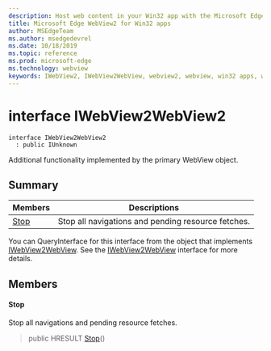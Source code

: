 ```yaml
---
description: Host web content in your Win32 app with the Microsoft Edge WebView2 control
title: Microsoft Edge WebView2 for Win32 apps
author: MSEdgeTeam
ms.author: msedgedevrel
ms.date: 10/18/2019
ms.topic: reference
ms.prod: microsoft-edge
ms.technology: webview
keywords: IWebView2, IWebView2WebView, webview2, webview, win32 apps, win32, edge
---
```


# interface IWebView2WebView2 

```
interface IWebView2WebView2
  : public IUnknown
```

Additional functionality implemented by the primary WebView object.

## Summary

 Members                        | Descriptions
--------------------------------|---------------------------------------------
[Stop](#stop) | Stop all navigations and pending resource fetches.

You can QueryInterface for this interface from the object that implements [IWebView2WebView](IWebView2WebView.md#iwebview2webview). See the [IWebView2WebView](IWebView2WebView.md#iwebview2webview) interface for more details.

## Members

#### Stop 

Stop all navigations and pending resource fetches.

> public HRESULT [Stop](#stop)()

